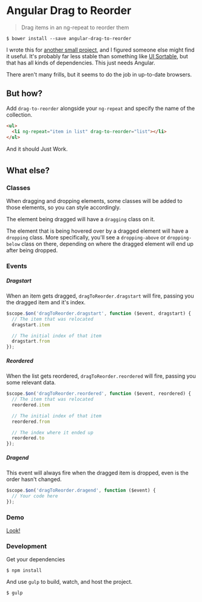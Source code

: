 # Angular Drag to Reorder

> Drag items in an ng-repeat to reorder them

```shell
$ bower install --save angular-drag-to-reorder
```

I wrote this for [another small project](http://brandly.github.io/thelist/#/), and I figured someone else might find it useful. It's probably far less stable than something like [UI Sortable](https://github.com/angular-ui/ui-sortable), but that has all kinds of dependencies. This just needs Angular.

There aren't many frills, but it seems to do the job in up-to-date browsers.

## But how?

Add `drag-to-reorder` alongside your `ng-repeat` and specify the name of the collection.

```html
<ul>
  <li ng-repeat="item in list" drag-to-reorder="list"></li>
</ul>
```

And it should Just Work&#0153;.

## What else?

### Classes

When dragging and dropping elements, some classes will be added to those elements, so you can style accordingly.

The element being dragged will have a `dragging` class on it.

The element that is being hovered over by a dragged element will have a `dropping` class. More specifically, you'll see a `dropping-above` or `dropping-below` class on there, depending on where the dragged element will end up after being dropped.

### Events

##### Dragstart 
When an item gets dragged, `dragToReorder.dragstart` will fire, passing you the dragged item and it's index.
```js
$scope.$on('dragToReorder.dragstart', function ($event, dragstart) {
  // The item that was relocated
  dragstart.item

  // The initial index of that item
  dragstart.from
});
```	

##### Reordered 
When the list gets reordered, `dragToReorder.reordered` will fire, passing you some relevant data.
```js
$scope.$on('dragToReorder.reordered', function ($event, reordered) {
  // The item that was relocated
  reordered.item

  // The initial index of that item
  reordered.from

  // The index where it ended up
  reordered.to
});
```

##### Dragend 
This event will always fire when the dragged item is dropped, even is the order hasn't changed.
```js
$scope.$on('dragToReorder.dragend', function ($event) {
  // Your code here
});
```

### Demo

[Look!](http://brandly.github.io/angular-drag-to-reorder/)

### Development

Get your dependencies
```shell
$ npm install
```

And use `gulp` to build, watch, and host the project.
```shell
$ gulp
```
